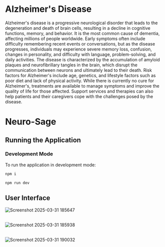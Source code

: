 
# Alzheimer's Disease

Alzheimer's disease is a progressive neurological disorder that leads to the degeneration and death of brain cells, resulting in a decline in cognitive functions, memory, and behavior. It is the most common cause of dementia, affecting millions of people worldwide. Early symptoms often include difficulty remembering recent events or conversations, but as the disease progresses, individuals may experience severe memory loss, confusion, changes in personality, and difficulty with language, problem-solving, and daily activities. The disease is characterized by the accumulation of amyloid plaques and neurofibrillary tangles in the brain, which disrupt the communication between neurons and ultimately lead to their death. Risk factors for Alzheimer's include age, genetics, and lifestyle factors such as poor diet and lack of physical activity. While there is currently no cure for Alzheimer's, treatments are available to manage symptoms and improve the quality of life for those affected. Support services and therapies can also help patients and their caregivers cope with the challenges posed by the disease.

# Neuro-Sage

## Running the Application

### Development Mode

To run the application in development mode:
```bash
npm i
```

```
npm run dev
```


## User Interface
![Screenshot 2025-03-31 185647](https://github.com/user-attachments/assets/c2b672d2-82d5-40d4-b0ed-ea1e5be6f24b)
<br> <br>

![Screenshot 2025-03-31 185938](https://github.com/user-attachments/assets/fde1a245-2eb5-4eff-87a8-1c5b7889632b)
<br> <br>

![Screenshot 2025-03-31 190032](https://github.com/user-attachments/assets/786599e9-4632-45da-bf6e-09a358b51ec0)
<br> <br>
